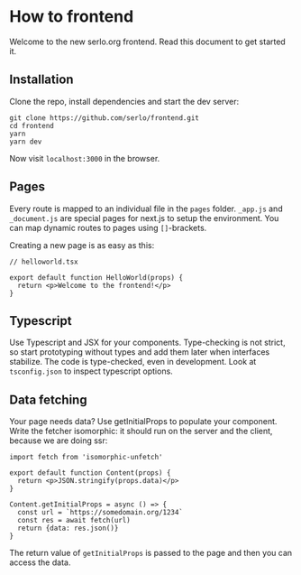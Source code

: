 # How to frontend

Welcome to the new serlo.org frontend. Read this document to get started it.

## Installation

Clone the repo, install dependencies and start the dev server:

```
git clone https://github.com/serlo/frontend.git
cd frontend
yarn
yarn dev
```

Now visit `localhost:3000` in the browser.

## Pages

Every route is mapped to an individual file in the `pages` folder. `_app.js` and `_document.js` are special pages for next.js to setup the environment. You can map dynamic routes to pages using `[]`-brackets.

Creating a new page is as easy as this:

```tsx
// helloworld.tsx

export default function HelloWorld(props) {
  return <p>Welcome to the frontend!</p>
}
```

## Typescript

Use Typescript and JSX for your components. Type-checking is not strict, so start prototyping without types and add them later when interfaces stabilize. The code is type-checked, even in development. Look at `tsconfig.json` to inspect typescript options.

## Data fetching

Your page needs data? Use getInitialProps to populate your component. Write the fetcher isomorphic: it should run on the server and the client, because we are doing ssr:

```tsx
import fetch from 'isomorphic-unfetch'

export default function Content(props) {
  return <p>JSON.stringify(props.data)</p>
}

Content.getInitialProps = async () => {
  const url = `https://somedomain.org/1234`
  const res = await fetch(url)
  return {data: res.json()}
}
```

The return value of `getInitialProps` is passed to the page and then you can access the data.
